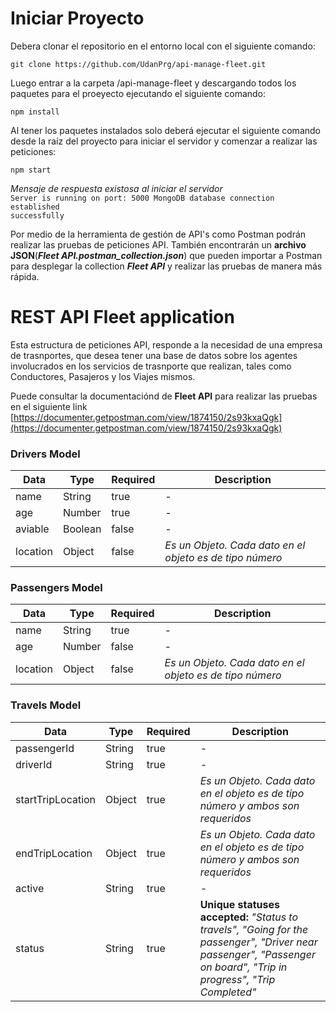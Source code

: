 # Iniciar Proyecto
Debera clonar el repositorio en el entorno local con el siguiente comando:

    git clone https://github.com/UdanPrg/api-manage-fleet.git

Luego entrar a la carpeta /api-manage-fleet y descargando todos los paquetes para el proeyecto ejecutando el siguiente comando:

    npm install

Al tener los paquetes instalados solo deberá ejecutar el siguiente comando desde la raíz del proyecto para iniciar el servidor y comenzar a realizar las peticiones:

    npm start

*Mensaje de respuesta existosa al iniciar el servidor*
<code>
    Server is running on port: 5000
    MongoDB database connection established successfully
</code>

Por medio de la herramienta de gestión de API's como Postman podrán realizar las pruebas de peticiones API. También encontrarán un **archivo JSON**(***Fleet API.postman_collection.json***) que pueden importar a Postman para desplegar la collection ***Fleet API*** y realizar las pruebas de manera más rápida.

# REST API Fleet application
Esta estructura de peticiones API, responde a la necesidad de una empresa de trasnportes, que desea tener una base de datos sobre los agentes involucrados en los servicios de trasnporte que realizan, tales como Conductores, Pasajeros y los Viajes mismos.

Puede consultar la documentaciónd de **Fleet API** para realizar las pruebas en el siguiente link [https://documenter.getpostman.com/view/1874150/2s93kxaQgk](https://documenter.getpostman.com/view/1874150/2s93kxaQgk)

### Drivers Model

| Data | Type | Required | Description|
| ------- | ------- | ------- | ------- |
| name | String | true | *-* |
| age | Number | true | *-*|
| aviable | Boolean | false | *-*|
| location | Object | false | *Es un Objeto. Cada dato en el objeto es de tipo número*|

### Passengers Model

| Data | Type | Required | Description|
| ------- | ------- | ------- | ------- |
| name | String | true | *-* |
| age | Number | false | *-*|
| location | Object | false | *Es un Objeto. Cada dato en el objeto es de tipo número*|


### Travels Model

| Data | Type | Required | Description|
| ------- | ------- | ------- | ------- |
| passengerId | String | true | *-* |
| driverId | String | true | *-*|
| startTripLocation | Object | true | *Es un Objeto. Cada dato en el objeto es de tipo número y ambos son requeridos*|
| endTripLocation | Object | true | *Es un Objeto. Cada dato en el objeto es de tipo número y ambos son requeridos*|
| active | String | true | *-* |
| status | String | true | **Unique statuses accepted:** *"Status to travels", "Going for the passenger", "Driver near passenger", "Passenger on board", "Trip in progress", "Trip Completed"* |